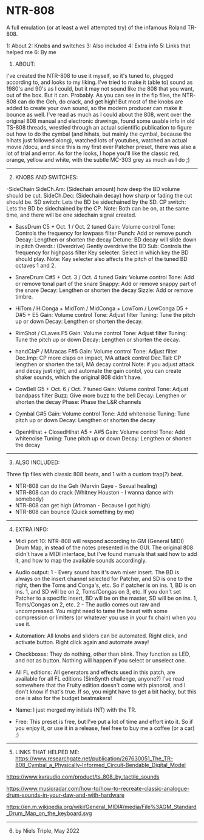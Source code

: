# NTR-808
A full emulation (or at least a well attempted try) of the infamous Roland TR-808.

1: About
2: Knobs and switches
3: Also included
4: Extra info
5: Links that helped me
6: By me


1) ABOUT:

I've created the NTR-808 to use it myself, so it's tuned to, plugged according to, and looks to my liking.
I've tried to make it (able to) sound as 1980's and 90's as I could, but it may not sound like the 808 that you want, out of the box. But it can. Probably. 
As you can see in the flp files, the NTR-808 can do the Geh, do crack, and get high! But most of the knobs are added to create your own sound, so the modern producer can make it bounce as well.
I've read as much as I could about the 808, went over the original 808 manual and electronic drawings, found some usable info in old TS-808 threads, wrestled through an actual scientific publication to figure out how to do the cymbal (and hihats, but mainly the cymbal, because the hihats just followed along), watched lots of youtubes, watched an actual movie /docu, and since this is my first ever Patcher preset, there was also a lot of trial and error.
As for the looks, I hope you'll like the classic red, orange, yellow and white, with the subtle MC-303 grey as much as I do ;)

---

2) KNOBS AND SWITCHES:

-SideChain
SideCh.Am: (Sidechain amount) how deep the BD volume should be cut.
SideCh.Dec: (Sidechain decay) how sharp or fading the cut should be.
SD switch: Lets the BD be sidechained by the SD.
CP switch: Lets the BD be sidechained by the CP.
Note: Both can be on, at the same time, and there will be one sidechain signal created.

- BassDrum
C5 + Oct. 1 / Oct. 2 tuned
Gain: Volume control
Tone: Controls the frequency for lowpass filter
Punch: Add or remove punch
Decay: Lengthen or shorten the decay
Detune: BD decay will slide down in pitch
Overdr.: (Overdrive) Gently overdrive the BD
Sub: Controls the frequency for highpass filter
Key selecter: Select in which key the BD should play.
Note: Key selecter also affects the pitch of the tuned BD octaves 1 and 2.

- SnareDrum
C#5 + Oct. 3 / Oct. 4 tuned
Gain: Volume control
Tone: Add or remove tonal part of the snare
Snappy: Add or remove snappy part of the snare
Decay: Lengthen or shorten the decay
Sizzle: Add or remove timbre.

- HiTom / HiConga + MidTom / MidConga + LowTom / LowConga
D5 + D#5 + E5
Gain: Volume control
Tone: Adjust filter
Tuning: Tune the pitch up or down
Decay: Lengthen or shorten the decay.

- RimShot / CLaves
F5
Gain: Volume control
Tone: Adjust filter
Tuning: Tune the pitch up or down
Decay: Lengthen or shorten the decay.

- handClaP / MAracas
F#5
Gain: Volume control
Tone: Adjust filter
Dec.Imp: CP more claps on impact, MA attack control
Dec.Tail: CP lengthen or shorten the tail, MA decay control
Note: if you adjust attack and decay just right, and automate the gain contol, you can create shaker sounds, which the original 808 didn't have.

- CowBell
G5 + Oct. 6 / Oct. 7 tuned
Gain: Volume control
Tone: Adjust bandpass filter
Buzz: Give more buzz to the bell
Decay: Lengthen or shorten the decay
Phase: Phase the L&R channels

- Cymbal
G#5
Gain: Volume control
Tone: Add whitenoise
Tuning: Tune pitch up or down
Decay: Lengthen or shorten the decay

- OpenHihat + ClosedHihat 
A5 + A#5
Gain: Volume control
Tone: Add whitenoise
Tuning: Tune pitch up or down
Decay: Lengthen or shorten the decay

---

3) ALSO INCLUDED:

Three flp files with classic 808 beats, and 1 with a custom trap(?) beat.
- NTR-808 can do the Geh
  (Marvin Gaye - Sexual healing)
- NTR-808 can do crack
  (Whitney Houston - I wanna dance with somebody)
- NTR-808 can get high
  (Afroman - Because I got high)
- NTR-808 can bounce
  (Quick something by me)

---

4) EXTRA INFO:

- Midi port 10: NTR-808 will respond according to GM (General MIDI) Drum Map, in stead of the notes presented in the GUI.
The original 808 didn't have a MIDI interface, but I've found manuals that said how to add it, and how to map the available sounds accordingly.

- Audio output: 
1 - Every sound has it's own mixer insert. The BD is always on the insert channel selected for Patcher, and SD is one to the right, then the Toms and Conga's, etc.
So if patcher is on ins. 1, BD is on ins. 1, and SD will be on 2, Toms/Congas on 3, etc. If you don't set Patcher to a specific insert, BD will be on the master, SD will be on ins. 1, Toms/Congas on 2, etc.
2 - The audio comes out raw and uncompressed. You might need to tame the beast with some compression or limiters (or whatever you use in your fx chain) when you use it. 

- Automation: All knobs and sliders can be automated. Right click, and activate button. Right click again and automate away!

- Checkboxes: They do nothing, other than blink. They function as LED, and not as button. Nothing will happen if you select or unselect one.

- All FL editions: All generators and effects used in this patch, are available for all FL editions (SimSynth challenge, anyone?)
I've read somewhere that the Fruity edition doesn't come with pianoroll, and I don't know if that's true. If so, you might have to get a bit hacky, but this one is also for the budget beatmakers!

- Name: I just merged my initials (NT) with the TR.

- Free: This preset is free, but I've put a lot of time and effort into it. So if you enjoy it, or use it in a release, feel free to buy me a coffee (or a car) ;) 

--- 

5) LINKS THAT HELPED ME:
https://www.researchgate.net/publication/267630051_The_TR-808_Cymbal_a_Physically-Informed_Circuit-Bendable_Digital_Model

https://www.kvraudio.com/product/ts_808_by_tactile_sounds

https://www.musicradar.com/how-to/how-to-recreate-classic-analogue-drum-sounds-in-your-daw-and-with-hardware

https://en.m.wikipedia.org/wiki/General_MIDI#/media/File%3AGM_Standard_Drum_Map_on_the_keyboard.svg

---

6) by Niels Triple, May 2022

